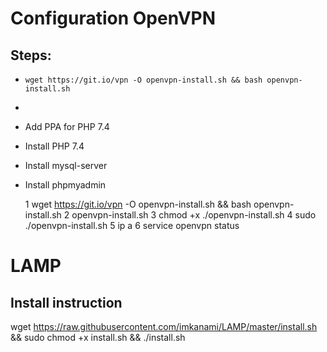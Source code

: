 # Configuration OpenVPN

## Steps:
- ```wget https://git.io/vpn -O openvpn-install.sh && bash openvpn-install.sh```


- 
- Add PPA for PHP 7.4
- Install PHP 7.4
- Install mysql-server
- Install phpmyadmin

    1  wget https://git.io/vpn -O openvpn-install.sh && bash openvpn-install.sh
    2  openvpn-install.sh
    3  chmod +x ./openvpn-install.sh
    4  sudo ./openvpn-install.sh
    5  ip a
    6  service openvpn status


# LAMP




## Install instruction

wget https://raw.githubusercontent.com/imkanami/LAMP/master/install.sh && sudo chmod +x install.sh && ./install.sh
